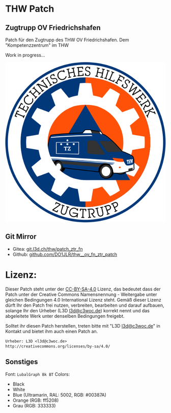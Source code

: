  THW Patch
===========
## Zugtrupp OV Friedrichshafen

Patch für den Zugtrupp des THW OV Friedrichshafen. Dem "Kompetenzzentrum" im THW

Work in progress...

![kompetenzzentrum.svg](kompetenzzentrum.svg)

## Git Mirror
+ Gitea: [git.l3d.ch/thw/patch_ztr_fn](https://git.l3d.ch/thw/patch_ztr_fn.git)
+ Github: [github.com/DO1JLR/thw__ov_fn_ztr_patch](https://github.com/DO1JLR/thw__ov_fn_ztr_patch.git)

# Lizenz:
Dieser Patch steht unter der [CC-BY-SA-4.0](http://creativecommons.org/licenses/by-sa/4.0/) Lizenz, das bedeutet dass der Patch unter der Creative Commons Namensnennung - Weitergabe unter gleichen Bedingungen 4.0 International Lizenz steht. Gemäß dieser Lizenz dürft Ihr den Patch frei nutzen, verbreiten, bearbeiten und darauf aufbauen, solange Ihr den Urheber (L3D <l3d@c3woc.de>) korrekt nennt und das abgeleitete Werk unter denselben Bedingungen freigebt.

Solltet ihr diesen Patch herstellen, treten bitte mit "L3D <l3d@c3woc.de>" in Kontakt und bietet ihm auch einen Patch an.
```
Urheber: L3D <l3d@c3woc.de>
http://creativecommons.org/licenses/by-sa/4.0/
```

## Sonstiges
Font: ``LubalGraph Bk BT``
Colors:
  - Black
  - White
  - Blue (Ultramarin, RAL: 5002, RGB: #00387A)
  - Orange (RGB: ff5208)
  - Grau (RGB: 333333)
